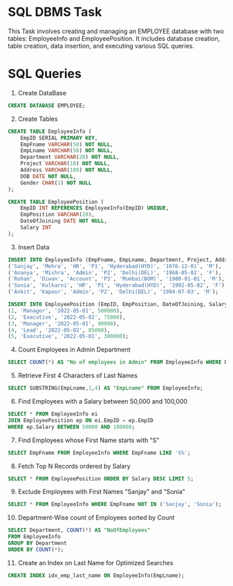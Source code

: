 
# SQL DBMS Task

This Task involves creating and managing an EMPLOYEE database with two tables: EmployeeInfo and EmployeePosition. It includes database creation, table creation, data insertion, and executing various SQL queries.

# SQL Queries

1. Create DataBase

```sql
CREATE DATABASE EMPLOYEE;
```
2. Create Tables

```sql
CREATE TABLE EmployeeInfo (
    EmpID SERIAL PRIMARY KEY,
    EmpFname VARCHAR(50) NOT NULL,
    EmpLname VARCHAR(50) NOT NULL,
    Department VARCHAR(20) NOT NULL,
    Project VARCHAR(10) NOT NULL,
    Address VARCHAR(100) NOT NULL,
    DOB DATE NOT NULL,
    Gender CHAR(1) NOT NULL
);

CREATE TABLE EmployeePosition (
    EmpID INT REFERENCES EmployeeInfo(EmpID) UNIQUE,
    EmpPosition VARCHAR(20),
    DateOfJoining DATE NOT NULL,
    Salary INT
);
```
3. Insert Data
```sql
INSERT INTO EmployeeInfo (EmpFname, EmpLname, Department, Project, Address, DOB, Gender) VALUES
('Sanjay', 'Mehra', 'HR', 'P1', 'Hyderabad(HYD)', '1976-12-01', 'M'),
('Ananya', 'Mishra', 'Admin', 'P2', 'Delhi(DEL)', '1968-05-02', 'F'),
('Rohan', 'Diwan', 'Account', 'P3', 'Mumbai(BOM)', '1980-01-01', 'M'),
('Sonia', 'Kulkarni', 'HR', 'P1', 'Hyderabad(HYD)', '1992-05-02', 'F'),
('Ankit', 'Kapoor', 'Admin', 'P2', 'Delhi(DEL)', '1994-07-03', 'M');

INSERT INTO EmployeePosition (EmpID, EmpPosition, DateOfJoining, Salary) VALUES
(1, 'Manager', '2022-05-01', 500000),
(2, 'Executive', '2022-05-02', 75000),
(3, 'Manager', '2022-05-01', 90000),
(4, 'Lead', '2022-05-02', 85000),
(5, 'Executive', '2022-05-01', 300000);
```
4. Count Employees in Admin Department
```sql
SELECT COUNT(*) AS "No of employees in Admin" FROM EmployeeInfo WHERE Department='Admin';
```
5. Retrieve First 4 Characters of Last Names
```sql
SELECT SUBSTRING(EmpLname,1,4) AS "EmpLname" FROM EmployeeInfo;
```
6. Find Employees with a Salary between 50,000 and 100,000
```sql
SELECT * FROM EmployeeInfo ei 
JOIN EmployeePosition ep ON ei.EmpID = ep.EmpID 
WHERE ep.Salary BETWEEN 50000 AND 100000;
```
7. Find Employees whose First Name starts with "S"
```sql
SELECT EmpFname FROM EmployeeInfo WHERE EmpFname LIKE 'S%';
```
8. Fetch Top N Records ordered by Salary
```sql
SELECT * FROM EmployeePosition ORDER BY Salary DESC LIMIT 5;
```
9. Exclude Employees with First Names "Sanjay" and "Sonia" 
```sql
SELECT * FROM EmployeeInfo WHERE EmpFname NOT IN ('Sanjay', 'Sonia');
```
10. Department-Wise count of Employees sorted by Count
```sql
SELECT Department, COUNT(*) AS "NoOfEmployees" 
FROM EmployeeInfo 
GROUP BY Department 
ORDER BY COUNT(*);
```
11. Create an Index on Last Name for Optimized Searches
```sql
CREATE INDEX idx_emp_last_name ON EmployeeInfo(EmpLname);
```

